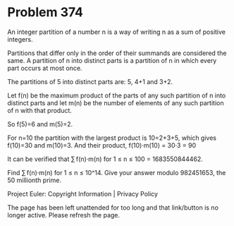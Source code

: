 #   Problem 374

   An integer partition of a number n is a way of writing n as a sum of
   positive integers.

   Partitions that differ only in the order of their summands are considered
   the same. A partition of n into distinct parts is a partition of n in
   which every part occurs at most once.

   The partitions of 5 into distinct parts are:
   5, 4+1 and 3+2.

   Let f(n) be the maximum product of the parts of any such partition of n
   into distinct parts and let m(n) be the number of elements of any such
   partition of n with that product.

   So f(5)=6 and m(5)=2.

   For n=10 the partition with the largest product is 10=2+3+5, which gives
   f(10)=30 and m(10)=3.
   And their product, f(10)·m(10) = 30·3 = 90

   It can be verified that
   ∑ f(n)·m(n) for 1 ≤ n ≤ 100 = 1683550844462.

   Find ∑ f(n)·m(n) for 1 ≤ n ≤ 10^14.
   Give your answer modulo 982451653, the 50 millionth prime.

   Project Euler: Copyright Information | Privacy Policy

   The page has been left unattended for too long and that link/button is no
   longer active. Please refresh the page.
